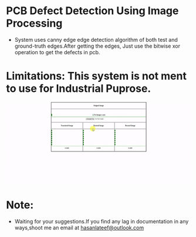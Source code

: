 # PCB Defect Detection Using Image Processing
* System uses canny edge edge detection algorithm of both test and ground-truth edges.After getting the edges, Just use the bitwise xor operation to get the defects in pcb.

# Limitations: This  system is not ment to use for Industrial Puprose.


![](https://github.com/hasanlatif/Snapchat-like-Filters-python/blob/master/Readme_pics/git_gif.gif)



# Note:
  * Waiting for your suggestions.If you find any lag in documentation in any ways,shoot me an email at hasanlateef@outlook.com




